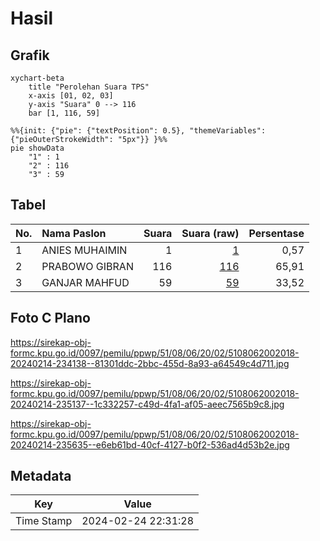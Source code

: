 # Hasil

## Grafik

```mermaid
xychart-beta
    title "Perolehan Suara TPS"
    x-axis [01, 02, 03]
    y-axis "Suara" 0 --> 116
    bar [1, 116, 59]
```

```mermaid
%%{init: {"pie": {"textPosition": 0.5}, "themeVariables": {"pieOuterStrokeWidth": "5px"}} }%%
pie showData
    "1" : 1
    "2" : 116
    "3" : 59
```

## Tabel

| No. | Nama Paslon    | Suara | Suara (raw) | Persentase |
|:--- |:-------------- | -----:| -----------:| ----------:|
| 1   | ANIES MUHAIMIN | 1     | [1][p-1]    | 0,57       |
| 2   | PRABOWO GIBRAN | 116   | [116][p-2]  | 65,91      |
| 3   | GANJAR MAHFUD  | 59    | [59][p-3]   | 33,52      |


[p-1]: https://github.com/gigit-pemilu/pemilu-2024-51-bali/blob/main/pilpres/hitung-suara/sub/51-bali/sub/08-buleleng/sub/06-buleleng/sub/2002-anturan/sub/018-tps/sub/paslon-1.txt
[p-2]: https://github.com/gigit-pemilu/pemilu-2024-51-bali/blob/main/pilpres/hitung-suara/sub/51-bali/sub/08-buleleng/sub/06-buleleng/sub/2002-anturan/sub/018-tps/sub/paslon-2.txt
[p-3]: https://github.com/gigit-pemilu/pemilu-2024-51-bali/blob/main/pilpres/hitung-suara/sub/51-bali/sub/08-buleleng/sub/06-buleleng/sub/2002-anturan/sub/018-tps/sub/paslon-3.txt

## Foto C Plano

https://sirekap-obj-formc.kpu.go.id/0097/pemilu/ppwp/51/08/06/20/02/5108062002018-20240214-234138--81301ddc-2bbc-455d-8a93-a64549c4d711.jpg

https://sirekap-obj-formc.kpu.go.id/0097/pemilu/ppwp/51/08/06/20/02/5108062002018-20240214-235137--1c332257-c49d-4fa1-af05-aeec7565b9c8.jpg

https://sirekap-obj-formc.kpu.go.id/0097/pemilu/ppwp/51/08/06/20/02/5108062002018-20240214-235635--e6eb61bd-40cf-4127-b0f2-536ad4d53b2e.jpg


## Metadata

| Key        | Value               |
| ---------- | ------------------- |
| Time Stamp | 2024-02-24 22:31:28 |



